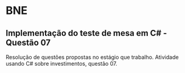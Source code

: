 # BNE
                   
## Implementação do teste de mesa em C# - Questão 07
                              
Resolução de questões propostas no estágio que trabalho.
Atividade usando C# sobre investimentos, questão 07.
